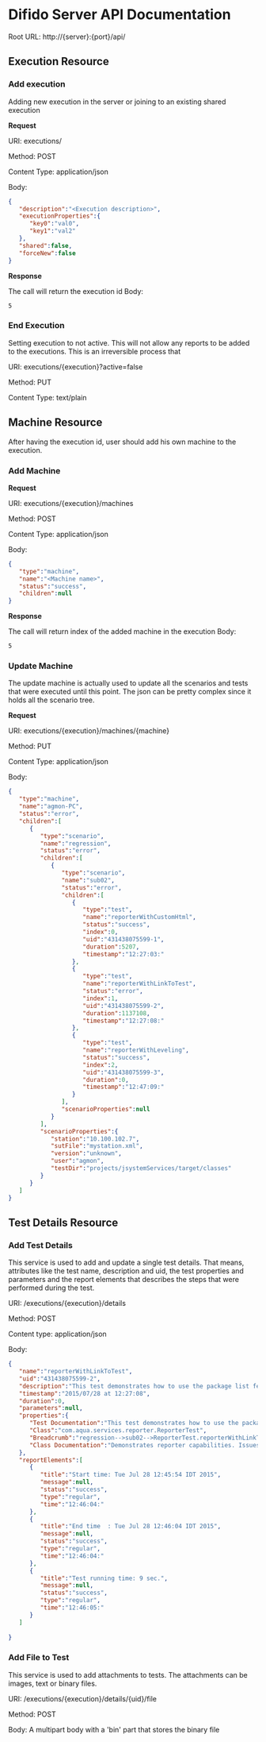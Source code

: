 # Difido Server API Documentation

Root URL: http://{server}:{port}/api/

## Execution Resource

### Add execution
Adding new execution in the server or joining to an existing shared execution

**Request**

URI: executions/

Method: POST

Content Type: application/json

Body:
~~~~json
{
   "description":"<Execution description>",
   "executionProperties":{
      "key0":"val0",
      "key1":"val2"
   },
   "shared":false,
   "forceNew":false
}
~~~~
**Response**

The call will return the execution id
Body:

```
5
```

### End Execution
Setting execution to not active. This will not allow any reports to be added to the executions. This is an irreversible process that 

URI: executions/{execution}?active=false

Method: PUT

Content Type: text/plain

## Machine Resource
After having the execution id, user should add his own machine to the execution.

### Add Machine

**Request**

URI: executions/{execution}/machines

Method: POST

Content Type: application/json

Body:
~~~~json
{
   "type":"machine",
   "name":"<Machine name>",
   "status":"success",
   "children":null
}
~~~~
**Response**

The call will return index of the added machine in the execution
Body:

```
5
```

### Update Machine

The update machine is actually used to update all the scenarios and tests that were executed until this point. The json can be pretty complex since it holds all the scenario tree.

**Request**

URI: executions/{execution}/machines/{machine}

Method: PUT

Content Type: application/json

Body:
~~~~json
{
   "type":"machine",
   "name":"agmon-PC",
   "status":"error",
   "children":[
      {
         "type":"scenario",
         "name":"regression",
         "status":"error",
         "children":[
            {
               "type":"scenario",
               "name":"sub02",
               "status":"error",
               "children":[
                  {
                     "type":"test",
                     "name":"reporterWithCustomHtml",
                     "status":"success",
                     "index":0,
                     "uid":"431438075599-1",
                     "duration":5207,
                     "timestamp":"12:27:03:"
                  },
                  {
                     "type":"test",
                     "name":"reporterWithLinkToTest",
                     "status":"error",
                     "index":1,
                     "uid":"431438075599-2",
                     "duration":1137108,
                     "timestamp":"12:27:08:"
                  },
                  {
                     "type":"test",
                     "name":"reporterWithLeveling",
                     "status":"success",
                     "index":2,
                     "uid":"431438075599-3",
                     "duration":0,
                     "timestamp":"12:47:09:"
                  }
               ],
               "scenarioProperties":null
            }
         ],
         "scenarioProperties":{
            "station":"10.100.102.7",
            "sutFile":"mystation.xml",
            "version":"unknown",
            "user":"agmon",
            "testDir":"projects/jsystemServices/target/classes"
         }
      }
   ]
}
~~~~

## Test Details Resource

### Add Test Details

This service is used to add and update a single test details. That means, attributes like the test name, description and uid, the test properties and parameters and the report elements that describes the steps that were performed during the test.

URI: /executions/{execution}/details

Method: POST

Content type: application/json

Body:
~~~~json
{
   "name":"reporterWithLinkToTest",
   "uid":"431438075599-2",
   "description":"This test demonstrates how to use the package list feature which was",
   "timestamp":"2015/07/28 at 12:27:08",
   "duration":0,
   "parameters":null,
   "properties":{
      "Test Documentation":"This test demonstrates how to use the package list feature which was",
      "Class":"com.aqua.services.reporter.ReporterTest",
      "Breadcrumb":"regression-->sub02-->ReporterTest.reporterWithLinkToTest",
      "Class Documentation":"Demonstrates reporter capabilities. Issues that are covered:"
   },
   "reportElements":[      
      {
         "title":"Start time: Tue Jul 28 12:45:54 IDT 2015",
         "message":null,
         "status":"success",
         "type":"regular",
         "time":"12:46:04:"
      },
      {
         "title":"End time  : Tue Jul 28 12:46:04 IDT 2015",
         "message":null,
         "status":"success",
         "type":"regular",
         "time":"12:46:04:"
      },
      {
         "title":"Test running time: 9 sec.",
         "message":null,
         "status":"success",
         "type":"regular",
         "time":"12:46:05:"
      }
   ]
   
}
~~~~

### Add File to Test
This service is used to add attachments to tests. The attachments can be images, text or binary files. 

URI: /executions/{execution}/details/{uid}/file

Method: POST

Body: A multipart body with a 'bin' part that stores the binary file